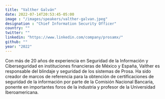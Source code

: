 ```yaml
---
title: "Valther Galván"
date: 2022-07-14T20:53:45-05:00
image : "/images/speakers/valther-galvan.jpeg"
designation : "Chief Information Security Officer"
country: ""
twitter: ""
linkedin: "https://www.linkedin.com/company/prosamx/"
github: ""
year: "2022"
---
```


Con más de 20 años de experiencia en Seguridad de la Información y Ciberseguridad en instituciones financieras de México y España, Valther es responsable del blindaje y seguridad de los sistemas de Prosa. Ha sido creador de marcos de referencia para la obtención de certificaciones de seguridad de la información por parte de la Comisión Nacional Bancaria, ponente en importantes foros de la industria y profesor de la Universidad Iberoamericana.
